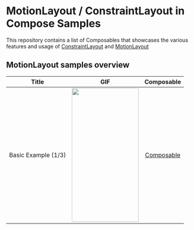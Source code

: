 MotionLayout / ConstraintLayout in Compose Samples
=========================
This repository contains a list of Composables that showcases the various features and usage of
[ConstraintLayout](https://developer.android.com/reference/android/support/constraint/ConstraintLayout.html) and
[MotionLayout](https://developer.android.com/reference/android/support/constraint/motion/MotionLayout)

MotionLayout samples overview
-----------------------------

|  Title  |  GIF  | Composable |
| :----: | :----: | :----: |
|  Basic Example (1/3) | <img src="https://user-images.githubusercontent.com/24611045/122653113-039de880-d119-11eb-8cac-204f817d1c0a.gif" height="360" width="180" > | [Composable](https://github.com/androidx/constraintlayout/blob/bf46be13352ef075bdf33a9ef4f0dece75b72463/projects/ComposeConstraintLayout/app/src/main/java/com/example/constraintlayout/MotionComposeExamples.kt#L698) |